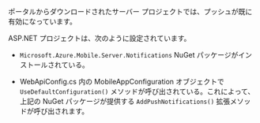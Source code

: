 ポータルからダウンロードされたサーバー プロジェクトでは、プッシュが既に有効になっています。

ASP.NET プロジェクトは、次のように設定されています。

* `Microsoft.Azure.Mobile.Server.Notifications` NuGet パッケージがインストールされている。

* WebApiConfig.cs 内の MobileAppConfiguration オブジェクトで `UseDefaultConfiguration()` メソッドが呼び出されている。これによって、上記の NuGet パッケージが提供する `AddPushNotifications()` 拡張メソッドが呼び出されます。

<!---HONumber=July15_HO4-->